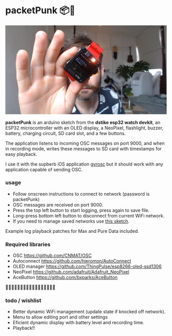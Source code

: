 # packetPunk 📦🧷

![packetPunk](./packetpunk.png)

**packetPunk** is an arduino sketch from the **dstike esp32 watch devkit**, an ESP32 microcontroller with an OLED display, a NeoPixel, flashlight, buzzer, battery, charging circuit, SD card slot, and a few buttons.

The application listens to incoming OSC messages on port 9000, and when in recording mode, writes these messages to SD card with timestamps for easy playback.

I use it with the supberb iOS application [gyrosc](https://www.bitshapesoftware.com/instruments/gyrosc/) but it should work with any application capable of sending OSC.


### usage
- Follow onscreen instructions to connect to network (password is packetPunk)
- OSC messages are received on port 9000.
- Press the top left button to start logging, press again to save file.
- Long-press  bottom left button to disconnect from current WiFi network.
- If you need to manage saved networks use [this sketch](https://github.com/Hieromon/AutoConnect/blob/master/examples/Credential/Credential.ino).

Example log playback patches for Max and Pure Data included.

### Required libraries
- OSC https://github.com/CNMAT/OSC
- Autoconnect https://github.com/hieromon/AutoConnect
- OLED manager https://github.com/ThingPulse/esp8266-oled-ssd1306
- NeoPixel https://github.com/adafruit/Adafruit_NeoPixel
- AceButton https://github.com/bxparks/AceButton



🔺🔷🔻🔷🔺🔷🔻🔷🔺🔷🔻🔷🔺🔷🔻🔷🔺


### todo / wishlist
- Better dynamic WiFi management (update state if knocked off network).
- Menu to allow editing port and other settings
- Eficient dynamic display with battery level and recording time.
- Playback!!
